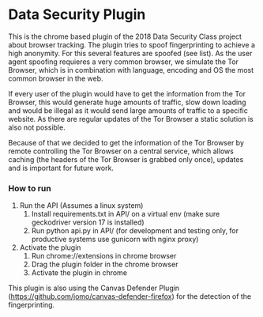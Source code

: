 # Data Security Plugin

This is the chrome based plugin of the 2018 Data Security Class project about browser tracking. The plugin tries to spoof fingerprinting to achieve a high anonymity. For this several features are spoofed (see list). As the user agent spoofing requieres a very common browser, we simulate the Tor Browser, which is in combination with language, encoding and OS the most common browser in the web. 

If every user of the plugin would have to get the information from the Tor Browser, this would generate huge amounts of traffic, slow down loading and would be illegal as it would send large amounts of traffic to a specific website. As there are regular updates of the Tor Browser a static solution is also not possible.

Because of that we decided to get the information of the Tor Browser by remote controlling the Tor Browser on a central service, which allows caching (the headers of the Tor Browser is grabbed only once), updates and is important for future work.

### How to run

1. Run the API (Assumes a linux system)
    1. Install requirements.txt in API/ on a virtual env (make sure geckodriver version 17 is installed)
    1. Run python api.py in API/ (for development and testing only, for productive systems use gunicorn with nginx proxy)
1. Activate the plugin
   1. Run chrome://extensions in chrome browser
   1. Drag the plugin folder in the chrome browser
   1. Activate the plugin in chrome


 This plugin is also using the Canvas Defender Plugin (https://github.com/jomo/canvas-defender-firefox) for the detection of the fingerprinting. 

